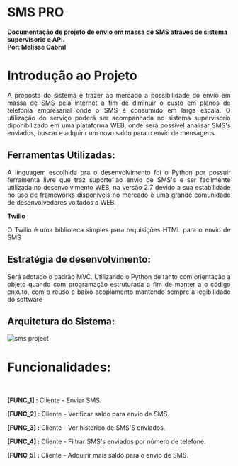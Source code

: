 # SMS PRO

 <b>Documentação de projeto de envio em massa de SMS através de sistema supervisorio e API.<br>
 Por: Melisse Cabral</b>
 
 <h1>Introdução ao Projeto</h1>
 
 <p align="justify" >A proposta do sistema é trazer ao mercado a possibilidade do envio em massa de SMS pela internet a fim de diminuir o custo em planos de telefonia empresarial onde o SMS é consumido em larga escala. O  utilização do serviço poderá ser acompanhada no sistema supervisorio diponibilizado em uma plataforma WEB, onde será possivel analisar SMS's enviados, buscar e adquirir um novo saldo para o envio de mensagens.</p>
 
 <h2>Ferramentas Utilizadas:</h2>
 <p align="justify"> A linguagem escolhida pra o desenvolvimento foi o Python por possuir ferramenta livre que traz suporte ao envio de SMS's e ser facilmente utilizada no desenvolvimento WEB, na versão 2.7 devido a sua estabilidade no uso de frameworks disponiveis no mercado e uma grande comunidade de desenvolvedores voltados a WEB.</p>
 
 <b>Twilio</b>
 <p align="justify"> O Twilio é uma biblioteca simples para requisições HTML para o envio de SMS</p>
 
 <h2>Estratégia de desenvolvimento:</h2>
 <p align="justify">Será adotado o padrão MVC. Utilizando o Python de tanto com orientação a objeto quando com programação estruturada a fim de manter a o código enxuto, com o reuso e baixo acoplamento mantendo sempre a legibilidade do software</p>
 
 <h2> Arquitetura do Sistema:</h2>
 
 ![sms project](https://user-images.githubusercontent.com/9977351/30465855-2e204e62-99b0-11e7-8c05-7e6dedb96f67.png)
 
 <h1> Funcionalidades:</h1><br>
 
<b>[FUNC_1] :</b> Cliente - Enviar SMS.

<b>[FUNC_2] :</b> Cliente - Verificar saldo para envio de SMS.

<b>[FUNC_3] :</b> Cliente - Ver historico de SMS'S enviados.

<b>[FUNC_4] :</b> Cliente - Filtrar SMS's enviados por número de telefone.

<b>[FUNC_5] :</b> Cliente - Adquirir mais saldo  para o envio de SMS.
